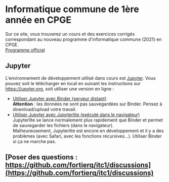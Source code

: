 # Informatique commune de 1ère année en CPGE

Sur ce site, vous trouverez un cours et des exercices corrigés correspondant au nouveau programme d'informatique commune (2021) en CPGE.  
[Programme officiel](https://prepas.org/index.php?document=72)

## Jupyter

L'environnement de développement utilisé dans cours est [Jupyter](https://jupyter.org/). Vous pouvez soit le télécharger en local en suivant les instructions sur https://jupyter.org, soit utiliser une version en ligne :

- [Utiliser Jupyter avec Binder (serveur distant)](https://mybinder.org/v2/gh/fortierq/itc-binder/main?urlpath=git-pull%3Frepo%3Dhttps%253A%252F%252Fgithub.com%252Ffortierq%252Fitc1-2021%26urlpath%3Dlab%252Ftree%252Fitc1-2021%252Ffiles%26branch%3Dmaster)  
**Attention** : les données ne sont pas sauvegardées sur Binder. Pensez à download/upload votre travail.
- [Utiliser Jupyter avec Jupyterlite (exécuté dans le navigateur)](https://fortierq.github.io/itc1-2021/)  
Jupyterlite se lance normalement plus rapidement que Binder et permet de sauvegarder les fichiers (dans le navigateur).  
Malheureusement, Jupyterlite est encore en développement et il y a des problèmes (avec Safari, avec les fonctions récursives...). Utiliser Binder si ça ne marche pas.

## [Poser des questions : https://github.com/fortierq/itc1/discussions](https://github.com/fortierq/itc1/discussions)
